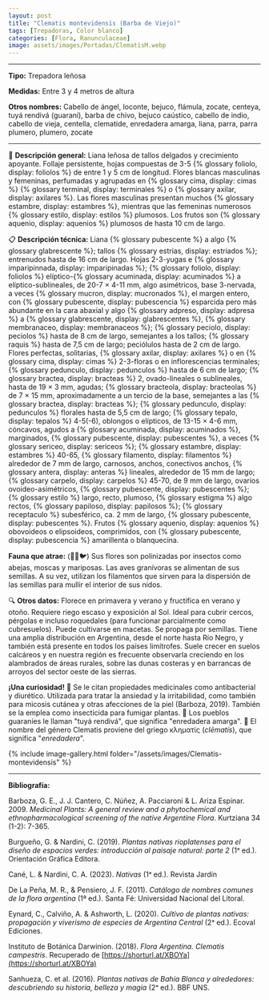```yaml
---
layout: post
title: "Clematis montevidensis (Barba de Viejo)"
tags: [Trepadoras, Color blanco]
categories: [Flora, Ranunculaceae]
image: assets/images/Portadas/ClematisM.webp
---
```


***

**Tipo:** Trepadora leñosa

**Medidas:** Entre 3 y 4 metros de altura

**Otros nombres:** Cabello de ángel, loconte, bejuco, flámula, zocate, centeya, tuyá rendivá (guaraní), barba de chivo, bejuco caústico, cabello de indio, cabello de vieja, centella, clematide, enredadera amarga, liana, parra, parra plumero, plumero, zocate

***

🌱 **Descripción general:** Liana leñosa de tallos delgados y crecimiento apoyante. Follaje persistente, hojas compuestas de 3-5 {% glossary foliolo, display: foliolos %} de entre 1 y 5 cm de longitud. Flores blancas masculinas y femeninas, perfumadas y agrupadas en {% glossary cima, display: cimas %} {% glossary terminal, display: terminales %} o {% glossary axilar, display: axilares %}. Las flores masculinas presentan muchos {% glossary estambre, display: estambres %}, mientras que las femeninas numerosos {% glossary estilo, display: estilos %} plumosos. Los frutos son {% glossary aquenio, display: aquenios %} plumosos de hasta 10 cm de largo.

📋 **Descripción técnica:** Liana {% glossary pubescente %} a algo {% glossary glabrescente %}; tallos {% glossary estrias, display: estriados %}; entrenudos hasta de 16 cm de largo. Hojas 2-3-yugas e {% glossary imparipinnada, display: imparipinadas %}; {% glossary foliolo, display: foliolos %} elíptico-{% glossary acuminada, display: acuminados %} a elíptico-sublineales, de 20-7 × 4-11 mm, algo asimétricos, base 3-nervada, a veces {% glossary mucron, display: mucronados %}, el margen entero, con {% glossary pubescente, display: pubescencia %} esparcida pero más abundante en la cara abaxial y algo {% glossary adpreso, display: adpresa %} a {% glossary glabrescente, display: glabrescentes %}, {% glossary membranaceo, display: membranaceos %}; {% glossary peciolo, display: peciolos %} hasta de 8 cm de largo, semejantes a los tallos; {% glossary raquis %} hasta de 7,5 cm de largo; peciólulos hasta de 2 cm de largo. Flores perfectas, solitarias, {% glossary axilar, display: axilares %} o en {% glossary cima, display: cimas %} 2-3-floras o en inflorescencias terminales; {% glossary pedunculo, display: pedunculos %} hasta de 6 cm de largo; {% glossary bractea, display: bracteas %} 2, ovado-lineales o sublineales, hasta de 19 × 3 mm, agudas; {% glossary bracteola, display: bracteolas %} de 7 × 15 mm, aproximadamente a un tercio de la base, semejantes a las {% glossary bractea, display: bracteas %}; {% glossary pedunculo, display: pedunculos %} florales hasta de 5,5 cm de largo; {% glossary tepalo, display: tepalos %} 4-5(-6), oblongos o elípticos, de 13-15 × 4-6 mm, cóncavos, agudos a {% glossary acuminada, display: acuminados %}, marginados, {% glossary pubescente, display: pubescentes %}, a veces {% glossary sericeo, display: sericeos %}; {% glossary estambre, display: estambres %} 40-65, {% glossary filamento, display: filamentos %} alrededor de 7 mm de largo, carnosos, anchos, conectivos anchos, {% glossary antera, display: anteras %} lineales, alrededor de 15 mm de largo; {% glossary carpelo, display: carpelos %} 45-70, de 9 mm de largo, ovarios ovoideo-asimétricos, {% glossary pubescente, display: pubescentes %}; {% glossary estilo %} largo, recto, plumoso, {% glossary estigma %} algo rectos, {% glossary papiloso, display: papilosos %}; {% glossary receptaculo %} subesférico, ca. 2 mm de largo, {% glossary pubescente, display: pubescentes %}. Frutos {% glossary aquenio, display: aquenios %} obovoideos o elipsoideos, comprimidos, con {% glossary pubescente, display: pubescencia %} amarillenta o blanquecina.

**Fauna que atrae:** (🦋🐝🐦) Sus flores son polinizadas por insectos como abejas, moscas y mariposas. Las aves granívoras se alimentan de sus semillas. A su vez, utilizan los filamentos que sirven para la dispersión de las semillas para mullir el interior de sus nidos.

🔍 **Otros datos:** Florece en primavera y verano y fructifica en verano y otoño. Requiere riego escaso y exposición al Sol. Ideal para cubrir cercos, pérgolas e incluso roquedales (para funcionar parcialmente como cubresuelos). Puede cultivarse en macetas. Se propaga por semillas. Tiene una amplia distribución en Argentina, desde el norte hasta Río Negro, y también está presente en todos los países limítrofes. Suele crecer en suelos calcáreos y en nuestra región es frecuente observarla creciendo en los alambrados de áreas rurales, sobre las dunas costeras y en barrancas de arroyos del sector oeste de las sierras.

**¡Una curiosidad!** 👀 Se le citan propiedades medicinales como antibacterial y diurético. Utilizada para tratar la ansiedad y la irritabilidad, como también para micosis cutánea y otras afecciones de la piel (Barboza, 2019). También se la emplea como insecticida para fumigar plantas.
👀 Los pueblos guaraníes le llaman "tuyá rendivá", que significa "enredadera amarga".
👀 El nombre del género Clematis proviene del griego κληματίς (*clēmatís*), que significa "*enredadera*".

 {% include image-gallery.html folder="/assets/images/Clematis-montevidensis" %}

***

**Bibliografía:**

Barboza, G. E., J. J. Cantero, C. Núñez, A. Pacciaroni & L. Ariza Espinar. 2009. *Medicinal Plants: A general review and a phytochemical and ethnopharmacological screening of the native Argentine Flora*. Kurtziana 34 (1-2): 7-365.

Burgueño, G. & Nardini, C. (2019). *Plantas nativas rioplatenses para el diseño de espacios verdes: introducción al paisaje natural: parte 2* (1ᵃ ed.). Orientación Gráfica Editora.

Cané, L. & Nardini, C. A. (2023). *Nativas* (1ᵃ ed.). Revista Jardín

De La Peña, M. R., & Pensiero, J. F. (2011). *Catálogo de nombres comunes de la flora argentina* (1ª ed.). Santa Fé: Universidad Nacional del Litoral.

Eynard, C., Calviño, A. & Ashworth, L. (2020). *Cultivo de plantas nativas: propagación y viverismo de especies de Argentina Central* (2ᵃ ed.). Ecoval Ediciones.

Instituto de Botánica Darwinion. (2018). *Flora Argentina. Clematis campestris*. Recuperado de [https://shorturl.at/XBOYa](https://shorturl.at/XBOYa)

Sanhueza, C. et al. (2016). *Plantas nativas de Bahía Blanca y alrededores: descubriendo su historia, belleza y magia* (2ᵃ ed.). BBF UNS.
